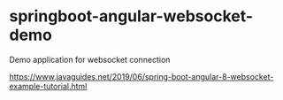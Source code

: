 # springboot-angular-websocket-demo
Demo application for websocket connection

https://www.javaguides.net/2019/06/spring-boot-angular-8-websocket-example-tutorial.html
